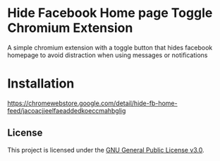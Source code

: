 # Hide Facebook Home page Toggle Chromium Extension

A simple chromium extension with a toggle button that hides facebook homepage to avoid distraction when using messages or notifications


# Installation

https://chromewebstore.google.com/detail/hide-fb-home-feed/jacoacjjeelfaeaddedkoeccmahbglig


## License

This project is licensed under the [GNU General Public License v3.0](LICENSE).
